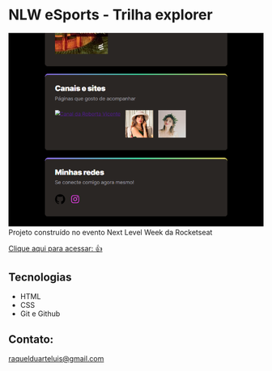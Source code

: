 # NLW eSports - Trilha explorer


![preview](./.github/preview.png)
Projeto construído no evento Next Level Week da Rocketseat

[Clique aqui para acessar: 👍 ](https://raquelluisduarte.github.io/NLW-esports-explorer)


## Tecnologias

- HTML
- CSS
- Git e Github


## Contato:
raquelduarteluis@gmail.com